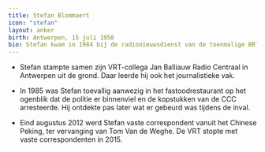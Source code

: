 ```yaml
---
title: Stefan Blommaert
icon: "stefan"
layout: anker
birth: Antwerpen, 15 juli 1958
bio: Stefan kwam in 1984 bij de radionieuwsdienst van de toenmalige BRT werken. Hij stapte in 1985 over naar televisie, waar hij zowel verslaggeving als de presentatie van Het Journaal deed.
---
```


* Stefan stampte samen zijn VRT-collega Jan Balliauw Radio Centraal in Antwerpen uit de grond. Daar leerde hij ook het journalistieke vak.

* In 1985 was Stefan toevallig aanwezig in het fastoodrestaurant op het ogenblik dat de politie er binnenviel en de kopstukken van de CCC arresteerde. Hij ontdekte pas later wat er gebeurd was tijdens de inval.

* Eind augustus 2012 werd Stefan vaste correspondent vanuit het Chinese Peking, ter vervanging van Tom Van de Weghe. De VRT stopte met vaste correspondenten in 2015.
